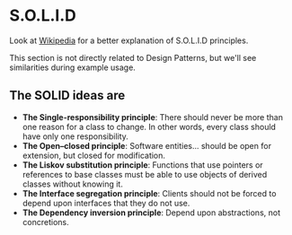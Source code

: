 # S.O.L.I.D

Look at [Wikipedia](https://en.wikipedia.org/wiki/SOLID) for a better explanation of S.O.L.I.D principles.

This section is not directly related to Design Patterns, but we'll see similarities during example usage.

## The SOLID ideas are

* **The Single-responsibility principle**: There should never be more than one reason for a class to change. In other words, every class should have only one responsibility.
* **The Open–closed principle**: Software entities... should be open for extension, but closed for modification.
* **The Liskov substitution principle**: Functions that use pointers or references to base classes must be able to use objects of derived classes without knowing it.
* **The Interface segregation principle**: Clients should not be forced to depend upon interfaces that they do not use.
* **The Dependency inversion principle**: Depend upon abstractions, not concretions.
